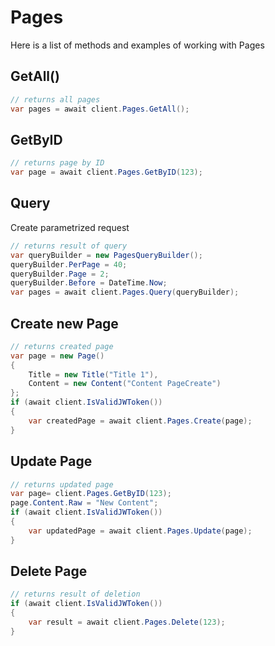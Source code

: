 # Pages

Here is a list of methods and examples of working with Pages

## GetAll()

```C#
// returns all pages
var pages = await client.Pages.GetAll();
```

## GetByID

```C#
// returns page by ID
var page = await client.Pages.GetByID(123);
```

## Query
Create parametrized request
```C#
// returns result of query
var queryBuilder = new PagesQueryBuilder();
queryBuilder.PerPage = 40;
queryBuilder.Page = 2;
queryBuilder.Before = DateTime.Now;
var pages = await client.Pages.Query(queryBuilder);
```

## Create new Page

```C#
// returns created page
var page = new Page()
{
    Title = new Title("Title 1"),
    Content = new Content("Content PageCreate")
};
if (await client.IsValidJWToken())
{
    var createdPage = await client.Pages.Create(page);
}
```

## Update Page

```C#
// returns updated page
var page= client.Pages.GetByID(123);
page.Content.Raw = "New Content";
if (await client.IsValidJWToken())
{
    var updatedPage = await client.Pages.Update(page);
}
```

## Delete Page

```C#
// returns result of deletion
if (await client.IsValidJWToken())
{
    var result = await client.Pages.Delete(123);
}
```